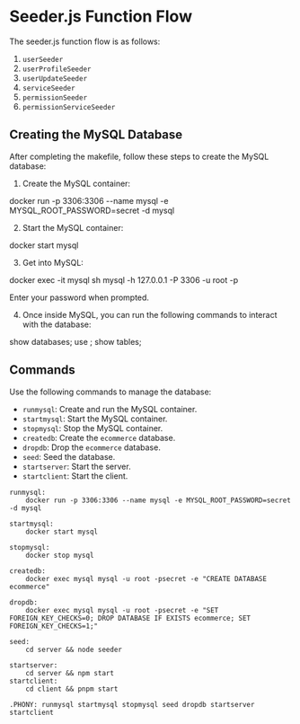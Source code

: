 # Seeder.js Function Flow

The seeder.js function flow is as follows:

1. `userSeeder`
2. `userProfileSeeder`
3. `userUpdateSeeder`
4. `serviceSeeder`
5. `permissionSeeder`
6. `permissionServiceSeeder`

## Creating the MySQL Database

After completing the makefile, follow these steps to create the MySQL database:

1. Create the MySQL container:

docker run -p 3306:3306 --name mysql -e MYSQL_ROOT_PASSWORD=secret -d mysql


2. Start the MySQL container:

docker start mysql


3. Get into MySQL:

docker exec -it mysql sh
mysql -h 127.0.0.1 -P 3306 -u root -p


Enter your password when prompted.

4. Once inside MySQL, you can run the following commands to interact with the database:

show databases;
use <your database>;
show tables;

## Commands

Use the following commands to manage the database:

- `runmysql`: Create and run the MySQL container.
- `startmysql`: Start the MySQL container.
- `stopmysql`: Stop the MySQL container.
- `createdb`: Create the `ecommerce` database.
- `dropdb`: Drop the `ecommerce` database.
- `seed`: Seed the database.
- `startserver`: Start the server.
- `startclient`: Start the client.

```
runmysql: 
	docker run -p 3306:3306 --name mysql -e MYSQL_ROOT_PASSWORD=secret -d mysql

startmysql: 
	docker start mysql

stopmysql: 
	docker stop mysql

createdb:
	docker exec mysql mysql -u root -psecret -e "CREATE DATABASE ecommerce"

dropdb:
	docker exec mysql mysql -u root -psecret -e "SET FOREIGN_KEY_CHECKS=0; DROP DATABASE IF EXISTS ecommerce; SET FOREIGN_KEY_CHECKS=1;"

seed:
	cd server && node seeder

startserver: 
	cd server && npm start
startclient:
	cd client && pnpm start

.PHONY: runmysql startmysql stopmysql seed dropdb startserver startclient
```


